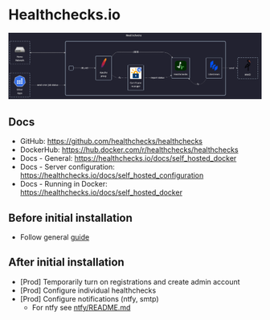 # Healthchecks.io

![diagram](../../docs/diagrams/out/apps/healthchecks.png)

## Docs

- GitHub: <https://github.com/healthchecks/healthchecks>
- DockerHub: <https://hub.docker.com/r/healthchecks/healthchecks>
- Docs - General: <https://healthchecks.io/docs/self_hosted_docker>
- Docs - Server configuration: <https://healthchecks.io/docs/self_hosted_configuration>
- Docs - Running in Docker: <https://healthchecks.io/docs/self_hosted_docker>

## Before initial installation

- Follow general [guide](../../docs/Checklist%20for%20new%20docker-apps.md)

## After initial installation

- \[Prod\] Temporarily turn on registrations and create admin account
- \[Prod\] Configure individual healthchecks
- \[Prod\] Configure notifications (ntfy, smtp)
    - For ntfy see [ntfy/README.md](../ntfy/README.md)
